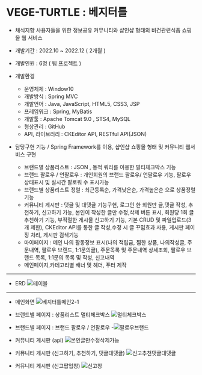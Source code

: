 # VEGE-TURTLE : 베지터틀
- 채식지향 사용자들을 위한 정보공유 커뮤니티와 샵인샵 형태의 비건관련식품 쇼핑몰 웹 서비스 
- 개발기간 : 2022.10 ~ 2022.12 ( 2개월 )
- 개발인원 : 6명 ( 팀 프로젝트 )
- 개발환경 
  * 운영체제 : Window10
  * 개발방식 : Spring MVC
  * 개발언어 : Java, JavaScript, HTML5, CSS3, JSP
  * 프레임워크 : Spring, MyBatis
  * 개발툴 : Apache Tomcat 9.0 , STS4, MySQL
  * 형상관리 : GitHub
  * API, 라이브러리 : CKEditor API, RESTful API(JSON)
 
- 담당구현 기능 / Spring Framework를 이용, 샵인샵 쇼핑몰 형태 및 커뮤니티 웹서비스 구현
  * 브랜드별 상품리스트 : JSON , 동적 쿼리를 이용한 멀티체크박스 기능
  * 브랜드 팔로우 / 언팔로우 : 개인회원의 브랜드 팔로우/ 언팔로우 기능, 팔로우 상태표시 및 실시간 팔로워 수 표시가능
  * 브랜드별 상품리스트 정렬 : 최근등록순, 가격낮은순, 가격높은순 으로 상품정렬 기능
  * 커뮤니티 게시판 : 댓글 및 대댓글 기능구현, 
                     로그인 한 회원만 글,댓글 작성, 추천하기, 신고하기 가능,
                     본인이 작성한 글만 수정,삭제 버튼 표시,
                     회원당 1회 글 추천하기 기능,
                     부적절한 게시물 신고하기 기능,
                     기본 CRUD 및 파일업로드(3개 제한),
                     CKEditor API를 통한 글 작성,수정 시 글 꾸밈효과 사용,
                     게시판 페이징 처리,
                     게시판 검색기능 
  * 마이페이지 : 메인 나의 활동정보 표시(나의 적립금, 찜한 상품, 나의작성글, 주문내역, 팔로우 브랜드, 1:1문의글),
                주문목록 및 주문내역 상세조회,
                팔로우 브랜드 목록,
                1:1문의 목록 및 작성,
                신고내역
  * 메인페이지,카테고리별 배너 및 헤더, 푸터 제작              
  
---  
- ERD 
![테이블](https://user-images.githubusercontent.com/105136541/218317234-d0a13d06-9d2b-4f6f-afe3-d59280737b43.jpg)

---
- 메인화면
![베지터틀메인2-1](https://user-images.githubusercontent.com/105136541/218114234-918576e2-e390-4614-a29c-df9bef238291.jpg)

- 브랜드별 페이지 : 상품리스트 멀티체크박스
![멀티체크박스](https://user-images.githubusercontent.com/105136541/218317195-4354c61c-0096-41b0-a2e4-add71606e69a.jpg)

- 브랜드별 페이지 : 브랜드 팔로우 / 언팔로우
-![팔로우브랜드](https://user-images.githubusercontent.com/105136541/218317178-ba7cdff0-37e3-4e51-a55d-5746944175d1.jpg)

- 커뮤니티 게시판 (api)
![본인글만수정삭제가능](https://user-images.githubusercontent.com/105136541/218490836-bf707734-40fc-46b9-aebe-72bef66062df.jpg)

- 커뮤니티 게시판 (신고하기, 추천하기, 댓글대댓글)
![신고추천댓글대댓글](https://user-images.githubusercontent.com/105136541/218490841-4b5e38c5-91f3-47e3-8561-3d0e9a85552c.jpg)

- 커뮤니티 게시판 (신고팝업창)
![신고창](https://user-images.githubusercontent.com/105136541/218490839-8dfc7bf4-4975-40bc-9a03-ab79fbeaed15.jpg)


